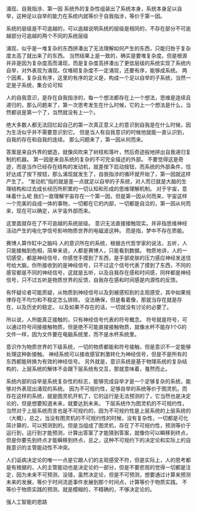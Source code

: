 涌现、自我指涉、第一因
系统外的复杂性组装出了系统本身，系统本身足以自举，这种足以自举的能力在系统内就等价于自我指涉，等价于第一因。

系统的层级是不可逾越的，可以逾越说明系统的层级是相同的，不存在部分不可逾越部分可逾越的两个不同的系统层级

涌现，似乎是一堆复杂的东西拼凑出了无法理解如何产生的东西，只能归咎于复杂度太高了就出来了的东西。
当然结果上是一致的，确实是要堆复杂度。但是根源并非是因为复杂度高而涌现，而是复杂度高拼凑出了更低层级的系统实现了系统内自举，对外表现为涌现。仅堆砌复杂度不一定涌现，还要有序，能够成系统。
两个因素，复杂且有序，这里的有序的定义是，构成一个足以自举的子系统，当然一定是子系统，集合论可知

人的自我意识，是存在自我指涉的，每一个想法都存在上一个想法，思维是连续且递归的，那么问题来了，第一次思考发生在什么时候，它的上一个想法是什么，当然都说是第一个了，当然就没有上一个。

绝大多数人都无法回忆起自己的第一次真正意义上的意识到自我是在什么时候，因为生活似乎并不需要意识到它。
但是当人有自我意识的时候他就能一直认识到，自我的存在和自我的连续。
那么问题来了，第一因从何而来。

答案是来自外界的塑造，就像风吹来了树枝和落叶，然后奇迹般地拼出自我递归复制的机器。
第一因是来自系统的复杂的不可完全描述的外部。
不要觉得这是奇迹，而是当作已经存在结构的发动机，就差按下启动按钮，而系统的外部条件，恰好达成了按下按钮，那么涌现就发生了，自我指涉的循环就开始了，第一因就这样产生了。
“发动机”指的就是差一点就足以自举的子系统，对人而已就是大脑的生理结构和过去成长经历所积累的一切认知和形成的思维理解机制。
对于宇宙，意味着什么呢
我们一直理解宇宙存在一个第一因，但是第一因从何而来，宇宙这样一个完美的自成一体的事物，一切都在它的内部，一切都是自洽的，第一因从何而来，现在可以确定，从宇宙外部而来。

这里面就存在了不可逾越的系统层级。
意识无法直接接触现实。并非指思维神经活动产生的电化学信号影响物质世界的电磁波这种。
而是指，梦中不存在质能。

赛博人算作缸中之脑吗
人的意识所在的系统，根据古代哲学家的说法，五听，人只能接触到色相，简单来说，人都是赛博人，只能看到数据。
物质地讲，人的一切感受，都是神经信号，你感觉手摸到了东西，是手部皮肤的压力感应神经发送信号给大脑，你所接收到的是神经信号，只不过这个信号代表了摸到了东西，不同的感官都是不同的神经信号，这就是五听，以及自我存在感和时间感，同样都是神经信号，只不过五听是物质世界的反馈，自我存在感和时间感是内源性的反馈。

有怀疑论者可能质疑，从物质到神经信号以及到被感知到的主观感受，其中如果规律存在不均匀和不稳定怎么排除。
没法确保，但是看着像，那就当存在就是存在，以及历史的稳定。
以及如果不存在的话，一切就没有讨论的必要了。

所以说，人所能真正接触的，只有神经信号代表的符号概念。
符号就是符号，可以通过符号间接接触物质，但是绝不可能直接接触物质，就像水杯不能存1个G的文件一样，因为文件要在电脑系统里，而不是水杯系统里。

意识作为物质世界的下级系统，一切的物质都能和符号接触，但是意识不一定能够处理这种新接触。
神经系统可以接收感官刺激转化为神经信号，但是不是所有的东西都能转换为有效的神经信号。
另外就是，意识系统是基于物理系统的复杂结构的，上层系统的解体不会跟下层系统有交互，那就意味着，戛然而止。

系统内部的自举是系统复杂性的标志，能够完成自举才是一个足够复杂的系统，能够对外表现出涌现的系统。
因为不可规约性，足够自举的系统等价于图灵机，而存在这样的系统，就是图灵机开机了，它的运行是无法预测的了，它当然也是决定论的，但是想要知道未来，就要达到未来。
下层系统作为图灵机的不可规约性，当然对于上层系统而言也是不可规约的，因为不可规约性是上层系统的上层系统的（大概），总之，当没有图灵机的不可规约性的时候，没有复杂性，一切都是可化简计算的，可以预测到的。但是当组成了图灵机，存在了不可规约性，预测等价于运行到，运行到才能预测，计算出答案了才能猜到答案，就像你可以瞬移到终点，但是你要先到终点才能瞬移到终点，总之，这种不可规约下的决定论和实际上的自我意识的主管能动性不冲突。

人们诟病决定论的唯一一点是它跟人们的主观感受不符，但是实际上，人的思考都是有根据的，人的主管能动也是决定论的一部分，但是不要悲观的觉得一切都是注定，因为未来不可预测，没错，虽然决定论，但是不可预测，想要通过计算来预测未来的发展，等价于时间流逝事件发展到那个时间点，计算等价于物质实践。
不等价于物质实践的预测，就是模糊的，不精确的，不够决定论的。

强人工智能的思路
